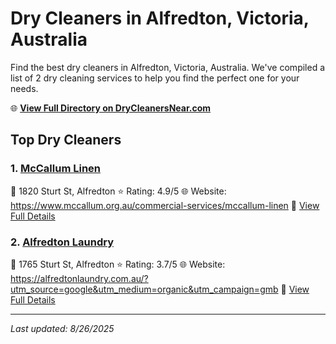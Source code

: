 # Dry Cleaners in Alfredton, Victoria, Australia

Find the best dry cleaners in Alfredton, Victoria, Australia. We've compiled a list of 2 dry cleaning services to help you find the perfect one for your needs.

🌐 **[View Full Directory on DryCleanersNear.com](https://drycleanersnear.com/city/Australia/Victoria/Alfredton)**

## Top Dry Cleaners

### 1. [McCallum Linen](https://drycleanersnear.com/dryCleaner/689e94ace14d6a68167176a4/mccallum-linen)
📍 1820 Sturt St, Alfredton
⭐ Rating: 4.9/5
🌐 Website: https://www.mccallum.org.au/commercial-services/mccallum-linen
🔗 [View Full Details](https://drycleanersnear.com/dryCleaner/689e94ace14d6a68167176a4/mccallum-linen)

### 2. [Alfredton Laundry](https://drycleanersnear.com/dryCleaner/689e94abe14d6a6816717684/alfredton-laundry)
📍 1765 Sturt St, Alfredton
⭐ Rating: 3.7/5
🌐 Website: https://alfredtonlaundry.com.au/?utm_source=google&utm_medium=organic&utm_campaign=gmb
🔗 [View Full Details](https://drycleanersnear.com/dryCleaner/689e94abe14d6a6816717684/alfredton-laundry)


---

*Last updated: 8/26/2025*
